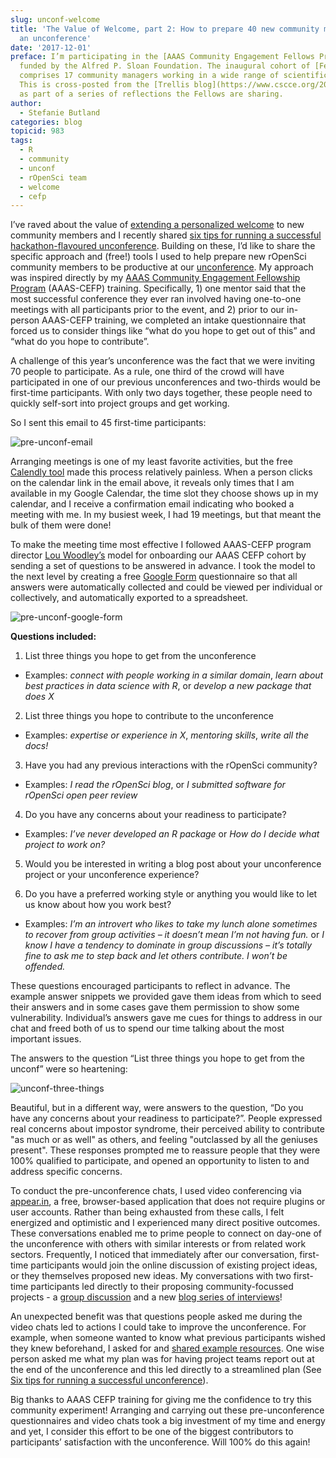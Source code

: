 ```yaml
---
slug: unconf-welcome
title: 'The Value of Welcome, part 2: How to prepare 40 new community members for
  an unconference'
date: '2017-12-01'
preface: I’m participating in the [AAAS Community Engagement Fellows Program](https://www.cscce.org/cefp/),
  funded by the Alfred P. Sloan Foundation. The inaugural cohort of [Fellows](https://www.cscce.org/2016/12/05/introducing-the-2017-community-engagement-fellows/)
  comprises 17 community managers working in a wide range of scientific communities.
  This is cross-posted from the [Trellis blog](https://www.cscce.org/2017/08/11/the-value-of-welcome-part-2-how-to-prepare-40-new-community-members-for-an-unconference/)
  as part of a series of reflections the Fellows are sharing.
author:
  - Stefanie Butland
categories: blog
topicid: 983
tags:
  - R
  - community
  - unconf
  - rOpenSci team
  - welcome
  - cefp
---
```


I’ve raved about the value of [extending a personalized welcome](/blog/2017/07/18/value-of-welcome/) to new community members and I recently shared [six tips for running a successful hackathon-flavoured unconference](/blog/2017/11/17/unconf-sixtips). Building on these, I’d like to share the specific approach and (free!) tools I used to help prepare new rOpenSci community members to be productive at our [unconference](https://unconf17.ropensci.org/). My approach was inspired directly by my [AAAS Community Engagement Fellowship Program](https://www.cscce.org/2016/12/05/introducing-the-2017-community-engagement-fellows/) (AAAS-CEFP) training. Specifically, 1) one mentor said that the most successful conference they ever ran involved having one-to-one meetings with all participants prior to the event, and 2) prior to our in-person AAAS-CEFP training, we completed an intake questionnaire that forced us to consider things like “what do you hope to get out of this” and “what do you hope to contribute”.


A challenge of this year’s unconference was the fact that we were inviting 70 people to participate. As a rule, one third of the crowd will have participated in one of our previous unconferences and two-thirds would be first-time participants. With only two days together, these people need to quickly self-sort into project groups and get working.

So I sent this email to 45 first-time participants:

<img src="/img/blog-images/2017-12-01-unconf-welcome/pre-unconf-email.png" alt="pre-unconf-email">

Arranging meetings is one of my least favorite activities, but the free [Calendly tool](https://calendly.com/) made this process relatively painless. When a person clicks on the calendar link in the email above, it reveals only times that I am available in my Google Calendar, the time slot they choose shows up in my calendar, and I receive a confirmation email indicating who booked a meeting with me. In my busiest week, I had 19 meetings, but that meant the bulk of them were done!

To make the meeting time most effective I followed AAAS-CEFP program director [Lou Woodley’s](https://twitter.com/LouWoodley) model for onboarding our AAAS CEFP cohort by sending a set of questions to be answered in advance. I took the model to the next level by creating a free [Google Form](https://www.google.ca/forms/about/) questionnaire so that all answers were automatically collected and could be viewed per individual or collectively, and automatically exported to a spreadsheet.

<img src="/img/blog-images/2017-12-01-unconf-welcome/pre-unconf-google-form.png" alt="pre-unconf-google-form">

**Questions included:**

1. List three things you hope to get from the unconference

  - Examples: _connect with people working in a similar domain_, _learn about best practices in data science with R_, or _develop a new package that does X_

2. List three things you hope to contribute to the unconference

  - Examples: _expertise or experience in X_, _mentoring skills_, _write all the docs!_

3. Have you had any previous interactions with the rOpenSci community?

  - Examples: _I read the rOpenSci blog_, or _I submitted software for rOpenSci open peer review_

4. Do you have any concerns about your readiness to participate?

  - Examples: _I’ve never developed an R package_ or _How do I decide what project to work on?_

5. Would you be interested in writing a blog post about your unconference project or your unconference experience?

6. Do you  have a preferred working style or anything you would like to let us know about how you work best?

  - Examples: _I’m an introvert who likes to take my lunch alone sometimes to recover from group activities – it doesn’t mean I’m not having fun._ or _I know I have a tendency to dominate in group discussions – it’s totally fine to ask me to step back and let others contribute. I won’t be offended._


These questions encouraged participants to reflect in advance. The example answer snippets we provided gave them ideas from which to seed their answers and in some cases gave them permission to show some vulnerability. Individual’s answers gave me cues for things to address in our chat and freed both of us to spend our time talking about the most important issues.

The answers to the question “List three things you hope to get from the unconf” were so heartening:

<img src="/img/blog-images/2017-12-01-unconf-welcome/unconf-three-things.png" alt="unconf-three-things">

Beautiful, but in a different way, were answers to the question, “Do you have any concerns about your readiness to participate?”. People expressed real concerns about impostor syndrome, their perceived ability to contribute "as much or as well" as others, and feeling "outclassed by all the geniuses present". These responses prompted me to reassure people that they were 100% qualified to participate, and opened an opportunity to listen to and address specific concerns.

To conduct the pre-unconference chats, I used video conferencing via [appear.in](https://appear.in/), a free, browser-based application that does not require plugins or user accounts. Rather than being exhausted from these calls, I felt energized and optimistic and I experienced many direct positive outcomes. These conversations enabled me to prime people to connect on day-one of the unconference with others with similar interests or from related work sectors. Frequently, I noticed that immediately after our conversation, first-time participants would join the online discussion of existing project ideas, or they themselves proposed new ideas. My conversations with two first-time participants led directly to their proposing community-focussed projects - a [group discussion](https://github.com/ropensci/unconf17/issues/63) and a new [blog series of interviews](https://github.com/ropensci/unconf17/issues/64)!

An unexpected benefit was that questions people asked me during the video chats led to actions I could take to improve the unconference. For example, when someone wanted to know what previous participants wished they knew beforehand, I asked for and [shared example resources](https://twitter.com/rOpenSci/status/855531572081991680). One wise person asked me what my plan was for having project teams report out at the end of the unconference and this led directly to a streamlined plan (See [Six tips for running a successful unconference](/blog/2017/11/17/unconf-sixtips/)).

Big thanks to AAAS CEFP training for giving me the confidence to try this community experiment! Arranging and carrying out these pre-unconference questionnaires and video chats took a big investment of my time and energy and yet, I consider this effort to be one of the biggest contributors to participants’ satisfaction with the unconference. Will 100% do this again!
